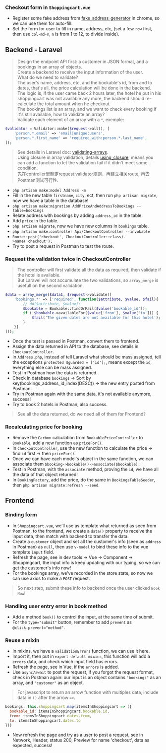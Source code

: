 ### Checkout form in `Shoppingcart.vue`
- Register some fake address from [fake_address_generator](https://www.fakeaddressgenerator.com/index.php) in chrome, so we can use them for auto-fill.
- Set the form for user to fill in name, address, etc, (set a few `row` first, then use `col-md-n`, `n` is from 1 to 12, to divide inside).

## Backend - Laravel
> Design the endpoint API first: a customer in JSON format, and a bookings in an array of objects.          
> Create a backend to receive the input information of the user.   
> What do we need to validate?    
> The user's name, address, etc, and the bookable's id, from and to dates, that's all, the price calculation will be done in the backend.   
> The logic is, if the user came back 2 hours later, the hotel he put in his shoppingcart was not available any more, the backend should re-calculate the total amount when he checkout.       
> The bookings list is an array, and we want to check every booking if it's still available, how to validate an array?   
> Validate each element of an array with a `*`, exemple:
```php
$validator = Validator::make($request->all(), [
    'person.*.email' => 'email|unique:users',
    'person.*.first_name' => 'required_with:person.*.last_name',
]);
```
> See details in Laravel doc: [validating-arrays](https://laravel.com/docs/8.x/validation#validating-arrays).   
> Using closure in array validation, details [using_closure](https://laravel.com/docs/8.x/validation#using-closures), means you can add a function to let the validation fail if it didn't meet some condition.   
> 先在controller里制定request validator规则，再建立相关route, 再去Postman测试可行性.    
- `php artisan make:model Address -m`
- Fill in the new table `firstname`, `city`, ect, then run `php artisan migrate`, now we have a table in the database!
- `php artisan make:migration AddPriceAndAddressToBookings --table=bookings`
- Relate address with bookings by adding `address_id` in the table.
- Add `price` in the table.
- `php artisan migrate`, now we have new columns in `bookings` table.
- `php artisan make:controller Api/CheckoutController --invokable`
- `Route::post('checkout', CheckoutController::class)->name('checkout');`
- Try to post a request in Postman to test the route.

### Request the validation twice in CheckoutController
> The controller will first validate all the data as required, then validate if the hotel is available.   
> But Laravel will not accumulate the two validations, so `array_merge` is usefull on the second validation.   
```php
$data = array_merge($data1, $request->validate([
    'bookings.*' => ['required', function($attribute, $value, $fail){
        // dd($attribute, $value);
        $bookable = Bookable::findOrFail($value['bookable_id']);
        if (!$bookable->availableFor($value['from'], $value['to'])) {
            $fail('The given dates are not available for this hotel');
        }
    }]
]));
```
- Once the test is passed in Postman, convert them to frontend.
- Assign the data returned in API to the database, see details in `CheckoutController`.
- In `Address.php`, instead of tell Laravel what should be mass assigned, tell the exceptions `protected $guarded = ['id'];`, means except the `id`, everything else can be mass assigned.
- Test in Postman how the data is returned.
- Check in database `bookings` -> Sort by key(bookings_address_id_index(DESC)) -> the new entry posted from Postman.
- Try in Postman again with the same data, it's not available anymore, success!
- Try to book 2 hotels in Postman, also success.
> See all the data returned, do we need all of them for Frontend?    

### Recalculating price for booking
- Remove the `Carbon` calculation from `BookablePriceController` to `Bookable`, add a new function as `priceFor()`.
- In `CheckoutController`, use the new function to calculate the price -> find `id` first -> then `priceFor()`.
- Once we can have each model's object in the same function, we can associate them `$booking->bookable()->associate($bookable);`
- Test in Postman, with the `associate` method, proving the `id`, we have all the data of that object returned!
- In `BookingFactory`, add the price, do the same in `BookingsTableSeeder`, then `php artisan migrate:refresh --seed`.

## Frontend
### Binding form
- In `Shoppingcart.vue`, we'll use as template what returned as seen from Postman, to the frontend, we create a `data()` property to receive the input data, then match with backend to transfer the data.
- Create a `customer` object and set all the customer's info (seen as `address` in Postman) as `null`, then use `v-model` to bind these info to the vue template `input` field.
- Refresh the page, see in dev tools -> Vue -> Component -> Shoppingcart, the input info is keep updating with our typing, so we can get the customer's info now!
- For the bookings array, we've recorded in the store state, so now we can use axios to make a `POST` request.
> So next step, submit these info to backend once the user clicked `Book Now`!

### Handling user entry error in book method
- Add a method `book()` to control the input, at the same time of submit.
- For the `type="submit"` button, remember to add `prevent` as `@click.prevent="method"`.

### Reuse a mixin
- In mixins, we have a `validationErrors` function, we can use it here.
- Import it, then put in `export default mixins`, this function will add a `errors` data, and check which input field has errors.
- Refresh the page, see in Vue, if the `errors` is added.
- Use `async/await` to post the request, if you forgot the request format, check in Postman again: our input is an object contains `"bookings"` as an array, and `"customer"` as an object.
> For javascript to return an arrow function with multiples data, include data in `()` after the arrow `=>`.   
```js
bookings: this.shoppingcart.map(itemsInShoppingcart => ({
  bookable_id: itemsInShoppingcart.bookable.id,
  from: itemsInShoppingcart.dates.from,
  to: itemsInShoppingcart.dates.to
}))
```
- Now refresh the page and try as a user to post a request, see in Network, Header, status 200, Preview for name 'checkout', data as expected, success!
